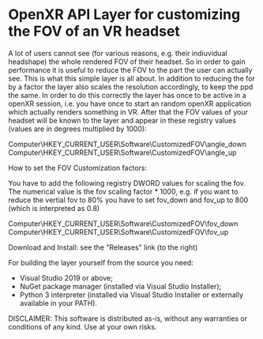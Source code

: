 # OpenXR API Layer for customizing the FOV of an VR headset

A lot of users cannot see (for various reasons, e.g. their indiuvidual headshape) the whole rendered FOV of their headset. 
So in order to gain performance it is useful to reduce the FOV to the part the user can actually see.
This is what this simple layer is all about. In addition to reducing the for by a factor the layer also scales the resolution accordingly, to keep the ppd the same. 
In order to do this correctly the layer has once to be active in a openXR session, i.e. you have once to start an random openXR application which actually renders something in VR. 
After that the FOV values of your headset will be known to the layer and appear in these registry values (values are in degrees multiplied by 1000):

  Computer\HKEY_CURRENT_USER\Software\CustomizedFOV\angle_down
  Computer\HKEY_CURRENT_USER\Software\CustomizedFOV\angle_up

How to set the FOV Customization factors:

  You have to add the following registry DWORD values for scaling the fov. 
  The numerical value is the fov scaling factor * 1000, e.g. if you want to reduce the vertial fov to 80% you have to set fov_down and fov_up to 800 (which is interpreted as 0.8)
  
  Computer\HKEY_CURRENT_USER\Software\CustomizedFOV\fov_down
  Computer\HKEY_CURRENT_USER\Software\CustomizedFOV\fov_up

Download and Install: see the "Releases" link (to the right)


For building the layer yourself from the source you need:

- Visual Studio 2019 or above;
- NuGet package manager (installed via Visual Studio Installer);
- Python 3 interpreter (installed via Visual Studio Installer or externally available in your PATH).


DISCLAIMER: This software is distributed as-is, without any warranties or conditions of any kind. Use at your own risks.
